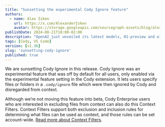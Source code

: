 ```yaml
---
title: "Sunsetting the experimental Cody Ignore feature"
authors:
  - name: Alex Isken
    url: https://x.com/AlexanderIsken
    avatar: https://storage.googleapis.com/sourcegraph-assets/blog/alex_avatar.png
publishDate: 2024-08-21T10:00-02:00
description: "OpenAI just unveiled its latest models, 01-preview and o1-mini, which offer enhanced reasoning capabilities for tackling complex tasks. Both models are now available in Cody as a limited release."
tags: [Cody, VS Code]
version: [v1.36]
slug: 'sunsetting-cody-ignore'
published: true
---
```


We are sunsetting Cody Ignore in this release. Cody Ignore was an experimental feature that was off by default for all users, only enabled via the experimental feature setting in the Cody extension. It lets users specify files or folders in a `.cody/ignore` file which were then ignored by Cody and disregarded from context.

Although we’re not moving this feature into beta, Cody Enterprise users who are interested in excluding files from context can also do this Context Filters. Context Filters support both exclusion and inclusion rules for determining what files can be used as context, and those rules can be set account-wide. [Read more about Context Filters](https://sourcegraph.com/docs/cody/capabilities/ignore-context).